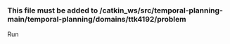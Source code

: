### This file must be added to /catkin_ws/src/temporal-planning-main/temporal-planning/domains/ttk4192/problem
Run
```

```

